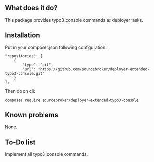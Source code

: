 ## What does it do?

This package provides typo3_console commands as deployer tasks.

## Installation

Put in your composer.json following configuration:

    "repositories": [
        {
            "type": "git",
            "url": "https://github.com/sourcebroker/deployer-extended-typo3-console.git"
        }
    ],

Then do on cli:

    composer require sourcebroker/deployer-extended-typo3-console

## Known problems
None.

## To-Do list
Implement all typo3_console commands.